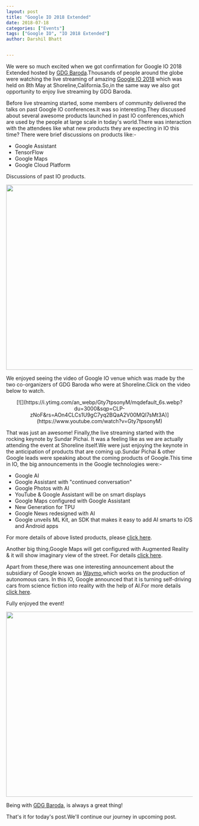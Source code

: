 ```yaml
---
layout: post
title: "Google IO 2018 Extended"
date: 2018-07-18
categories: ["Events"]
tags: ["Google IO", "IO 2018 Extended"]
author: Darshil Bhatt


---
```

We were so much excited when we got confirmation for Google IO 2018 Extended hosted by [GDG Baroda](https://gdgbaroda.com/).Thousands of people around the globe were watching the live streaming of amazing [Google IO 2018](https://www.youtube.com/watch?v=ogfYd705cRs) which was held on 8th May at Shoreline,California.So,in the same way we also got opportunity to enjoy live streaming by GDG Baroda.

Before live streaming started, some members of community delivered the talks on past Google IO conferences.It was so interesting.They discussed about several awesome products launched in past IO conferences,which are used by the people at large scale in today's world.There was interaction with the attendees like what new products they are expecting in IO this time? There were brief discussions on products like:-

* Google Assistant
* TensorFlow
* Google Maps
* Google Cloud Platform

Discussions of past IO products.

<center><img src="https://pbs.twimg.com/media/DdYgIbqVAAA9MfQ.jpg" width="600" height="500"></center>

We enjoyed seeing the video of Google IO venue which was made by the two co-organizers of GDG Baroda who were at Shoreline.Click on the video below to watch.

<center>[![](https://i.ytimg.com/an_webp/Gty7tpsonyM/mqdefault_6s.webp?du=3000&sqp=CLP-zNoF&rs=AOn4CLCs1U9gC7yq2BQaA2V00MQI7sMt3A)](https://www.youtube.com/watch?v=Gty7tpsonyM)</center>

That was just an awesome! Finally,the live streaming started with the rocking keynote by Sundar Pichai. It was a feeling like as we are actually attending the event at Shoreline itself.We were just enjoying the keynote in the anticipation of products that are coming up.Sundar Pichai & other Google leads were speaking about the coming products of Google.This time in IO, the big announcements in the Google technologies were:-

* Google AI
* Google Assistant with "continued conversation"
* Google Photos with AI
* YouTube & Google Assistant will be on smart displays
* Google Maps configured with Google Assistant
* New Generation for TPU
* Google News redesigned with AI
* Google unveils ML Kit, an SDK that makes it easy to add AI smarts to iOS and Android apps

For more details of above listed products, please [click here](https://techcrunch.com/2018/05/08/8-big-announcements-from-google-i-o-2018/).

Another big thing,Google Maps will get configured with Augmented Reality & it will show imaginary view of the street. For details [click here](https://www.youtube.com/watch?v=xS_NgTAB4jQ).

Apart from these,there was one interesting announcement about the subsidiary of Google known as [Waymo](https://en.wikipedia.org/wiki/Waymo),which works on the production of autonomous cars. In this IO, Google announced that it is turning self-driving cars from science fiction into reality with the help of AI.For more details [click here](https://www.youtube.com/watch?v=UrJ4-AUL4U0).

Fully enjoyed the event!

<center><img src="https://pbs.twimg.com/media/DdYgGFzV4AELfgf.jpg" width="600" height="500"></center>

Being with [GDG Baroda](https://gdgbaroda.com/), is always a great thing!

That's it for today's post.We'll continue our journey in upcoming post.
